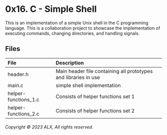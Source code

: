 # 0x16. C - Simple Shell

This is an implementation of a simple Unix shell in the C programming language.
This is a collaboration project to showcase the implementation of executing commands, changing directories, and handling signals.

## Files

| File | Description |
|:--|:--|
| header.h | Main header file containing all prototypes and libraries in use |
| main.c | simple shell implementation |
| helper-functions_1.c | Consists of helper functions set 1 |
| helper-functions_2.c | Consists of helper functions set 2 |

###### Copyright © 2023 ALX, All rights reserved.
